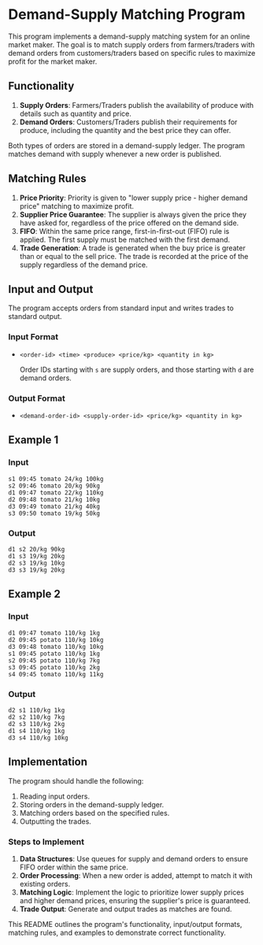 # Demand-Supply Matching Program

This program implements a demand-supply matching system for an online market maker. The goal is to match supply orders from farmers/traders with demand orders from customers/traders based on specific rules to maximize profit for the market maker.

## Functionality

1. **Supply Orders**: Farmers/Traders publish the availability of produce with details such as quantity and price.
2. **Demand Orders**: Customers/Traders publish their requirements for produce, including the quantity and the best price they can offer.

Both types of orders are stored in a demand-supply ledger. The program matches demand with supply whenever a new order is published.

## Matching Rules

1. **Price Priority**: Priority is given to "lower supply price - higher demand price" matching to maximize profit.
2. **Supplier Price Guarantee**: The supplier is always given the price they have asked for, regardless of the price offered on the demand side.
3. **FIFO**: Within the same price range, first-in-first-out (FIFO) rule is applied. The first supply must be matched with the first demand.
4. **Trade Generation**: A trade is generated when the buy price is greater than or equal to the sell price. The trade is recorded at the price of the supply regardless of the demand price.

## Input and Output

The program accepts orders from standard input and writes trades to standard output.

### Input Format

- `<order-id> <time> <produce> <price/kg> <quantity in kg>`

  Order IDs starting with `s` are supply orders, and those starting with `d` are demand orders.

### Output Format

- `<demand-order-id> <supply-order-id> <price/kg> <quantity in kg>`

## Example 1

### Input

```
s1 09:45 tomato 24/kg 100kg
s2 09:46 tomato 20/kg 90kg 
d1 09:47 tomato 22/kg 110kg 
d2 09:48 tomato 21/kg 10kg
d3 09:49 tomato 21/kg 40kg
s3 09:50 tomato 19/kg 50kg
```

### Output

```
d1 s2 20/kg 90kg 
d1 s3 19/kg 20kg
d2 s3 19/kg 10kg
d3 s3 19/kg 20kg 
```

## Example 2

### Input

```
d1 09:47 tomato 110/kg 1kg
d2 09:45 potato 110/kg 10kg
d3 09:48 tomato 110/kg 10kg
s1 09:45 potato 110/kg 1kg
s2 09:45 potato 110/kg 7kg
s3 09:45 potato 110/kg 2kg
s4 09:45 tomato 110/kg 11kg
```

### Output

```
d2 s1 110/kg 1kg 
d2 s2 110/kg 7kg 
d2 s3 110/kg 2kg 
d1 s4 110/kg 1kg 
d3 s4 110/kg 10kg 
```

## Implementation

The program should handle the following:
1. Reading input orders.
2. Storing orders in the demand-supply ledger.
3. Matching orders based on the specified rules.
4. Outputting the trades.

### Steps to Implement

1. **Data Structures**: Use queues for supply and demand orders to ensure FIFO order within the same price.
2. **Order Processing**: When a new order is added, attempt to match it with existing orders.
3. **Matching Logic**: Implement the logic to prioritize lower supply prices and higher demand prices, ensuring the supplier's price is guaranteed.
4. **Trade Output**: Generate and output trades as matches are found.

This README outlines the program's functionality, input/output formats, matching rules, and examples to demonstrate correct functionality.
